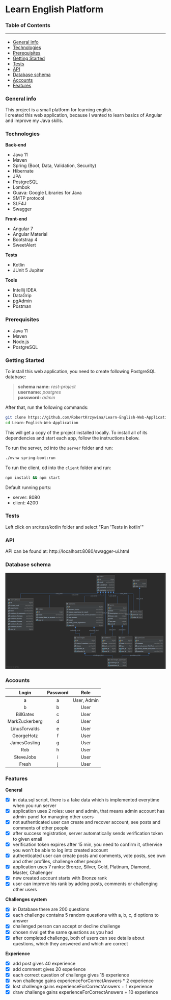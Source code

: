 # Learn English Platform

### Table of Contents <hr/>
* [General info](#general-info)
* [Technologies](#technologies)
* [Prerequisites](#prerequisites)
* [Getting Started](#getting-started)
* [Tests](#tests)
* [API](#api)
* [Database schema](#database-schema)
* [Accounts](#accounts)
* [Features](#features)

### General info

This project is a small platform for learning english.<br>
I created this web application, because I wanted to learn basics of Angular and improve my Java skills.<br>

### Technologies

<b>Back-end</b>
* Java 11
* Maven
* Spring (Boot, Data, Validation, Security)
* Hibernate
* JPA
* PostgreSQL
* Lombok
* Guava: Google Libraries for Java
* SMTP protocol
* SLF4J
* Swagger

<b>Front-end</b>
* Angular 7
* Angular Material
* Bootstrap 4
* SweetAlert

<b>Tests</b>
* Kotlin
* JUnit 5 Jupiter

<b>Tools</b>
* Intellij IDEA
* DataGrip
* pgAdmin
* Postman

### Prerequisites

* Java 11
* Maven
* Node.js
* PostgreSQL

### Getting Started

To install this web application, you need to create following PostgreSQL database:
> <b>schema name:</b> <i>rest-project</i> <br>
  <b>username:</b> <i>postgres</i> <br>
  <b>password:</b> <i>admin</i> 
  
After that, run the following commands:

```bash
git clone https://github.com/RobertKrzywina/Learn-English-Web-Application.git
cd Learn-English-Web-Application
```

This will get a copy of the project installed locally. To install all of its dependencies and start each app, follow the instructions below.

To run the server, cd into the `server` folder and run:
 
```bash
./mvnw spring-boot:run
```

To run the client, cd into the `client` folder and run:
 
```bash
npm install && npm start
```

Default running ports: 
* server: 8080
* client: 4200

### Tests

Left click on src/test/kotlin folder and select "Run 'Tests in kotlin'"

### API

API can be found at: http://localhost:8080/swagger-ui.html

### Database schema

![ScreenShoot](database_schema.png)

### Accounts

|     Login        |    Password    |      Role       |
| :--------------: | :-------------:| :-------------: |
| a                | a              |  User, Admin    |
| b                | b              |  User           |
| BillGates        | c              |  User           |
| MarkZuckerberg   | d              |  User           |
| LinusTorvalds    | e              |  User           |
| GeorgeHotz       | f              |  User           |
| JamesGosling     | g              |  User           |
| Rob              | h              |  User           |
| SteveJobs        | i              |  User           |
| Fresh            | j              |  User           |

### Features

<b>General</b>
- [x] in data.sql script, there is a fake data which is implemented everytime when you run server
- [x] application uses 2 roles: user and admin, that means admin account has admin-panel for managing other users
- [x] not authenticated user can create and recover account, see posts and comments of other people
- [x] after success registration, server automatically sends verification token to given email
- [x] verification token expires after 15 min, you need to confirm it, othervise you won't be able to log into created account
- [x] authenticated user can create posts and comments, vote posts, see own and other profiles, challenge other people
- [x] application uses 7 ranks: Bronze, Silver, Gold, Platinum, Diamond, Master, Challenger
- [x] new created account starts with Bronze rank
- [x] user can improve his rank by adding posts, comments or challenging other users

<b>Challenges system</b>
- [x] in Database there are 200 questions
- [x] each challenge contains 5 random questions with a, b, c, d options to answer
- [x] challenged person can accept or decline challenge
- [x] chosen rival get the same questions as you had
- [x] after completed challenge, both of users can see details about questions, which they answered and which are correct

<b>Experience</b>
- [x] add post gives 40 experience
- [x] add comment gives 20 experience
- [x] each correct question of challenge gives 15 experience
- [x] won challenge gains experienceForCorrectAnswers * 2 experience
- [x] lost challenge gains experienceForCorrectAnswers + 1 experience
- [x] draw challenge gains experienceForCorrectAnswers + 10 experience
